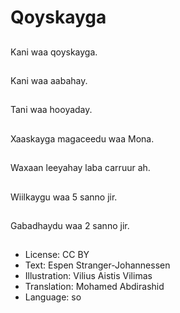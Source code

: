 # Qoyskayga

##
Kani waa qoyskayga.

##
Kani waa aabahay.

##
Tani waa hooyaday.

##
Xaaskayga magaceedu waa Mona.

##
Waxaan leeyahay laba carruur ah.

##
Wiilkaygu waa 5 sanno jir.

##
Gabadhaydu waa 2 sanno jir.

##
* License: CC BY
* Text: Espen Stranger-Johannessen
* Illustration: Vilius Aistis Vilimas
* Translation: Mohamed Abdirashid
* Language: so
